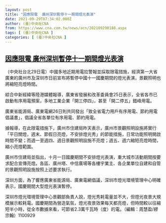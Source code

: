 ```yaml
---
layout: post
title: "因應限電  廣州深圳暫停十一期間燈光表演"
date: 2021-09-29T07:34:02.000Z
author: (臺)中央社CNA
from: https://www.cna.com.tw/news/acn/202109290188.aspx
tags: [ (臺)中央社CNA ]
categories: [ (臺)中央社CNA ]
---
```

<!--1632900842000-->
[因應限電  廣州深圳暫停十一期間燈光表演](https://www.cna.com.tw/news/acn/202109290188.aspx)
------

<div>
<div></div><div><p>（中央社台北29日電）中國多地近期用電拉警報並採取限電措施，經濟第一大省廣東的廣州市及深圳市日前宣布將暫停中國十一國慶期間的燈光表演，景觀照明也將縮短亮燈時間。</p><p>綜合中新經緯等陸港媒體報導，廣東省發展和改革委員會25日表示，全省各市已啟動有序用電預案，多地工業企業「開三停四」，甚至「開二停五」錯峰用電。</p><p>廣東省能源局、廣東電網26日則共同發出「致全省電力用戶有序用電、節約用電倡議書」，倡議全省各單位有序用電、節約用電。</p><p>據報導，在此限電措施下，廣州市住建局昨天表示，廣州市景觀照明設施將實行「平日關燈，週末、節假日亮燈，不安排燈光秀」的節能措施，日常功能照明開啟時間不變；而週一至週四、週日景觀照明設施不亮燈；週五、週六縮短亮燈時間，縮小亮燈範圍。</p><p>廣州市住建局並指出，十月一日國慶期間不安排燈光表演，重大城市活動期間按要求配合宣傳亮燈。各區、廣州塔、中信廣場等各樓宇業主、各企業單位自建和自管的景觀照明設施按照上述要求執行。</p><p>深圳方面，為了響應廣東省能源局、廣東電網倡議，深圳市燈光環境管理中心明確表示，國慶期間大型燈光表演暫停。</p><p>深圳市燈光環境管理中心景觀部負責人說，燈光秀耗電量並不大，但燈光夜景大規模展示較耗電。國慶期間為營造氣氛，燈光夜景效果每天都亮燈，但時間較以往縮短半小時，從全市數據來看，可節省2.3萬千瓦時（度）的電。（編輯：周慧盈/繆宗翰）1100929</p></div>
</div>
